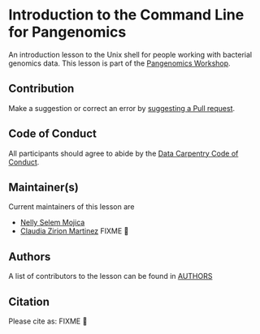 # Introduction to the Command Line for Pangenomics

An introduction lesson to the Unix shell for people working with bacterial genomics data. This lesson is part of the [Pangenomics Workshop](https://czirion.github.io/pangenomics-workshop/).

## Contribution

Make a suggestion or correct an error by [suggesting a Pull request](https://github.com/Czirion/shell-pangenomics/pulls).

## Code of Conduct

All participants should agree to abide by the [Data Carpentry Code of Conduct](http://www.datacarpentry.org/code-of-conduct/).

## Maintainer(s)
 
Current maintainers of this lesson are
 
* [Nelly Selem Mojica](https://github.com/nselem)
* [Claudia Zirion Martinez](https://github.com/Czirion)
FIXME :anger:

## Authors

A list of contributors to the lesson can be found in [AUTHORS](AUTHORS) 

## Citation

Please cite as:
FIXME :anger:
